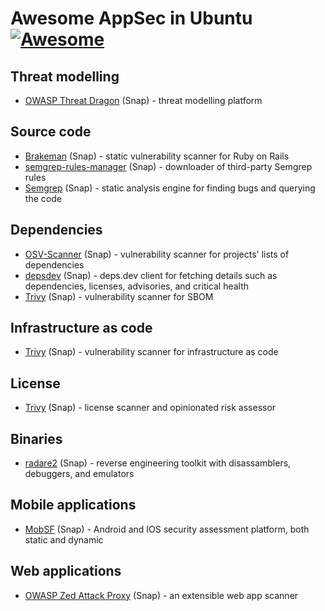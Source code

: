 # Awesome AppSec in Ubuntu [![Awesome](https://awesome.re/badge.svg)](https://awesome.re)

## Threat modelling

- [OWASP Threat Dragon](https://snapcraft.io/threat-dragon) (Snap) - threat modelling platform

## Source code

- [Brakeman](https://snapcraft.io/brakeman) (Snap) - static vulnerability scanner for Ruby on Rails
- [semgrep-rules-manager](https://snapcraft.io/semgrep-rules-manager) (Snap) - downloader of third-party Semgrep rules
- [Semgrep](https://snapcraft.io/semgrep) (Snap) - static analysis engine for finding bugs and querying the code

## Dependencies

- [OSV-Scanner](https://snapcraft.io/osv-scanner) (Snap) - vulnerability scanner for projects' lists of dependencies
- [depsdev](https://snapcraft.io/depsdev) (Snap) - deps.dev client for fetching details such as dependencies, licenses, advisories, and critical health
- [Trivy](https://snapcraft.io/trivy) (Snap) - vulnerability scanner for SBOM

## Infrastructure as code

- [Trivy](https://snapcraft.io/trivy) (Snap) - vulnerability scanner for infrastructure as code

## License

- [Trivy](https://snapcraft.io/trivy) (Snap) - license scanner and opinionated risk assessor

## Binaries

- [radare2](https://snapcraft.io/radare2) (Snap) - reverse engineering toolkit with disassamblers, debuggers, and emulators

## Mobile applications

- [MobSF](https://snapcraft.io/mobsf) (Snap) - Android and IOS security assessment platform, both static and dynamic

## Web applications

- [OWASP Zed Attack Proxy](https://snapcraft.io/zaproxy) (Snap) - an extensible web app scanner


